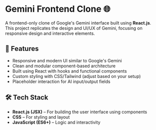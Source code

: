 # Gemini Frontend Clone 🌐

A frontend-only clone of Google's Gemini interface built using **React.js**. This project replicates the design and UI/UX of Gemini, focusing on responsive design and interactive elements.

## 🚀 Features

- Responsive and modern UI similar to Google's Gemini
- Clean and modular component-based architecture
- Built using React with hooks and functional components
- Custom styling with CSS/Tailwind (adjust based on your setup)
- Placeholder interaction for AI input/output fields

## 🛠️ Tech Stack

- **React.js (JSX)** – For building the user interface using components
- **CSS** – For styling and layout
- **JavaScript (ES6+)** – Logic and interactivity